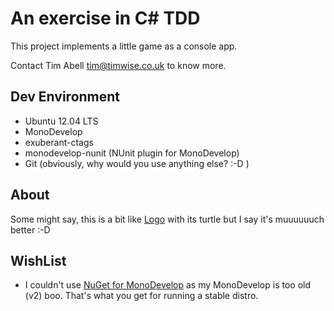 An exercise in C# TDD
=====================

This project implements a little game as a console app.

Contact Tim Abell <tim@timwise.co.uk> to know more.

Dev Environment
---------------

* Ubuntu 12.04 LTS
* MonoDevelop
* exuberant-ctags
* monodevelop-nunit (NUnit plugin for MonoDevelop)
* Git (obviously, why would you use anything else? :-D )

About
-----

Some might say, this is a bit like [Logo](https://en.wikipedia.org/wiki/Logo_(programming_language)) with its turtle but I say it's muuuuuuch better :-D

WishList
--------
* I couldn't use [NuGet for MonoDevelop](http://community.sharpdevelop.net/blogs/mattward/archive/2013/01/07/MonoDevelopNuGetAddin.aspx) as my MonoDevelop is too old (v2) boo. That's what you get for running a stable distro.
